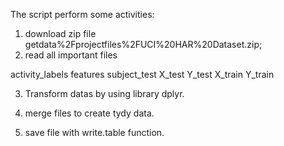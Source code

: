 The script perform some activities:

1) download zip file getdata%2Fprojectfiles%2FUCI%20HAR%20Dataset.zip;
2) read all important files

activity_labels
features
subject_test
X_test
Y_test
X_train
Y_train

3) Transform datas by using library dplyr.

4) merge files to create tydy data.

5) save file with write.table function.

